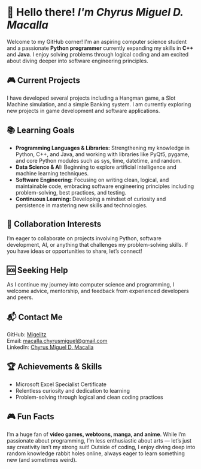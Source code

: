 # 👋 **Hello there!** _I'm Chyrus Miguel D. Macalla_

Welcome to my GitHub corner! I'm an aspiring computer science student and a passionate **Python programmer** currently expanding my skills in **C++** and **Java**. I enjoy solving problems through logical coding and am excited about diving deeper into software engineering principles.

## 🎮 **Current Projects**

I have developed several projects including a Hangman game, a Slot Machine simulation, and a simple Banking system. I am currently exploring new projects in game development and software applications.

## 📚 **Learning Goals**

- **Programming Languages & Libraries:** Strengthening my knowledge in Python, C++, and Java, and working with libraries like PyQt5, pygame, and core Python modules such as sys, time, datetime, and random.
- **Data Science & AI:** Beginning to explore artificial intelligence and machine learning techniques.
- **Software Engineering:** Focusing on writing clean, logical, and maintainable code, embracing software engineering principles including problem-solving, best practices, and testing.
- **Continuous Learning:** Developing a mindset of curiosity and persistence in mastering new skills and technologies.

## 🤝 **Collaboration Interests**

I’m eager to collaborate on projects involving Python, software development, AI, or anything that challenges my problem-solving skills. If you have ideas or opportunities to share, let’s connect!

## 🆘 **Seeking Help**

As I continue my journey into computer science and programming, I welcome advice, mentorship, and feedback from experienced developers and peers.

## 📬 **Contact Me**

GitHub: [Migelitz](https://github.com/Migelitz)  
Email: macalla.chyrusmiguel@gmail.com  
LinkedIn: [Chyrus Miguel D. Macalla](https://www.linkedin.com/in/chyrus-miguel-d-macalla)  

## 🏆 **Achievements & Skills**

- Microsoft Excel Specialist Certificate  
- Relentless curiosity and dedication to learning  
- Problem-solving through logical and clean coding practices

## 🎮 **Fun Facts**

I’m a huge fan of **video games, webtoons, manga, and anime**. While I’m passionate about programming, I’m less enthusiastic about arts — let’s just say creativity isn’t my strong suit! Outside of coding, I enjoy diving deep into random knowledge rabbit holes online, always eager to learn something new (and sometimes weird).
